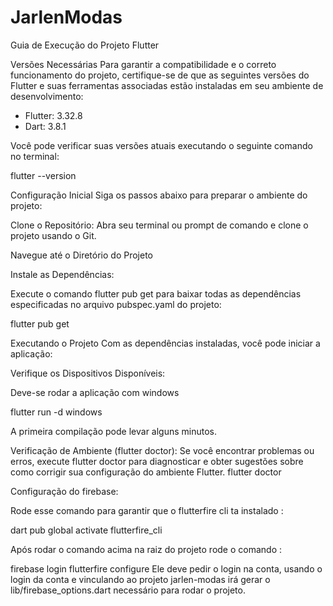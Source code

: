 # JarlenModas

Guia de Execução do Projeto Flutter

Versões Necessárias
Para garantir a compatibilidade e o correto funcionamento do projeto, certifique-se de que as seguintes versões do Flutter e suas ferramentas associadas estão instaladas em seu ambiente de desenvolvimento:

- Flutter: 3.32.8  
- Dart: 3.8.1 

Você pode verificar suas versões atuais executando o seguinte comando no terminal:

flutter --version

Configuração Inicial
Siga os passos abaixo para preparar o ambiente do projeto:

Clone o Repositório:
Abra seu terminal ou prompt de comando e clone o projeto usando o Git. 

Navegue até o Diretório do Projeto

Instale as Dependências:

Execute o comando flutter pub get para baixar todas as dependências especificadas no arquivo pubspec.yaml do projeto:

flutter pub get

Executando o Projeto
Com as dependências instaladas, você pode iniciar a aplicação:

Verifique os Dispositivos Disponíveis:

Deve-se rodar a aplicação com windows

flutter run -d windows

A primeira compilação pode levar alguns minutos.

Verificação de Ambiente (flutter doctor): Se você encontrar problemas ou erros, execute flutter doctor para diagnosticar e obter sugestões sobre como corrigir sua configuração do ambiente Flutter.
flutter doctor

Configuração do firebase:

Rode esse comando para garantir que o flutterfire cli ta instalado :

dart pub global activate flutterfire_cli

Após rodar o comando acima na raiz do projeto rode o comando :

firebase login
flutterfire configure
Ele deve pedir o login na conta, usando o login da conta e vinculando ao projeto jarlen-modas irá gerar o  lib/firebase_options.dart necessário para rodar o projeto.



